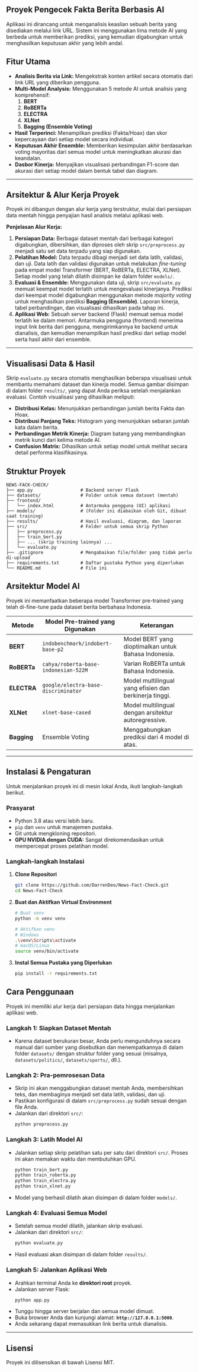 ## Proyek Pengecek Fakta Berita Berbasis AI

Aplikasi ini dirancang untuk menganalisis keaslian sebuah berita yang disediakan melalui link URL. Sistem ini menggunakan lima metode AI yang berbeda untuk memberikan prediksi, yang kemudian digabungkan untuk menghasilkan keputusan akhir yang lebih andal.

## Fitur Utama

-   **Analisis Berita via Link:** Mengekstrak konten artikel secara otomatis dari link URL yang diberikan pengguna.
-   **Multi-Model Analysis:** Menggunakan 5 metode AI untuk analisis yang komprehensif:
    1.  **BERT**
    2.  **RoBERTa**
    3.  **ELECTRA**
    4.  **XLNet**
    5.  **Bagging (Ensemble Voting)**
-   **Hasil Terperinci:** Menampilkan prediksi (Fakta/Hoax) dan skor kepercayaan dari setiap model secara individual.
-   **Keputusan Akhir Ensemble:** Memberikan kesimpulan akhir berdasarkan voting mayoritas dari semua model untuk meningkatkan akurasi dan keandalan.
-   **Dasbor Kinerja:** Menyajikan visualisasi perbandingan F1-score dan akurasi dari setiap model dalam bentuk tabel dan diagram.

---

## Arsitektur & Alur Kerja Proyek

Proyek ini dibangun dengan alur kerja yang terstruktur, mulai dari persiapan data mentah hingga penyajian hasil analisis melalui aplikasi web.

**Penjelasan Alur Kerja:**

1.  **Persiapan Data:** Berbagai dataset mentah dari berbagai kategori digabungkan, dibersihkan, dan diproses oleh skrip `src/preprocess.py` menjadi satu set data terpadu yang siap digunakan.
2.  **Pelatihan Model:** Data terpadu dibagi menjadi set data latih, validasi, dan uji. Data latih dan validasi digunakan untuk melakukan *fine-tuning* pada empat model Transformer (BERT, RoBERTa, ELECTRA, XLNet). Setiap model yang telah dilatih disimpan ke dalam folder `models/`.
3.  **Evaluasi & Ensemble:** Menggunakan data uji, skrip `src/evaluate.py` memuat keempat model terlatih untuk mengevaluasi kinerjanya. Prediksi dari keempat model digabungkan menggunakan metode *majority voting* untuk menghasilkan prediksi **Bagging (Ensemble)**. Laporan kinerja, tabel perbandingan, dan visualisasi dihasilkan pada tahap ini.
4.  **Aplikasi Web:** Sebuah server backend (Flask) memuat semua model terlatih ke dalam memori. Antarmuka pengguna (frontend) menerima input link berita dari pengguna, mengirimkannya ke backend untuk dianalisis, dan kemudian menampilkan hasil prediksi dari setiap model serta hasil akhir dari ensemble.

---

## Visualisasi Data & Hasil

Skrip `evaluate.py` secara otomatis menghasilkan beberapa visualisasi untuk membantu memahami dataset dan kinerja model. Semua gambar disimpan di dalam folder `results/`, yang dapat Anda periksa setelah menjalankan evaluasi. Contoh visualisasi yang dihasilkan meliputi:

* **Distribusi Kelas:** Menunjukkan perbandingan jumlah berita Fakta dan Hoax.
* **Distribusi Panjang Teks:** Histogram yang menunjukkan sebaran jumlah kata dalam berita.
* **Perbandingan Metrik Kinerja:** Diagram batang yang membandingkan metrik kunci dari kelima metode AI.
* **Confusion Matrix:** Dihasilkan untuk setiap model untuk melihat secara detail performa klasifikasinya.

## Struktur Proyek

```
NEWS-FACK-CHECK/
├── app.py                  # Backend server Flask
├── datasets/               # Folder untuk semua dataset (mentah)
├── frontend/
│   └── index.html          # Antarmuka pengguna (UI) aplikasi
├── models/                 # (Folder ini diabaikan oleh Git, dibuat saat training)
├── results/                # Hasil evaluasi, diagram, dan laporan
├── src/                    # Folder untuk semua skrip Python
│   ├── preprocess.py
│   ├── train_bert.py
│   ├── ... (skrip training lainnya) ...
│   └── evaluate.py
├── .gitignore              # Mengabaikan file/folder yang tidak perlu di-upload
├── requirements.txt        # Daftar pustaka Python yang diperlukan
└── README.md               # File ini
```

## Arsitektur Model AI

Proyek ini memanfaatkan beberapa model Transformer pre-trained yang telah di-fine-tune pada dataset berita berbahasa Indonesia.

| Metode              | Model Pre-trained yang Digunakan                   | Keterangan                                      |
| ------------------ | -------------------------------------------------- | ----------------------------------------------- |
| **BERT** | `indobenchmark/indobert-base-p2`                   | Model BERT yang dioptimalkan untuk Bahasa Indonesia.  |
| **RoBERTa** | `cahya/roberta-base-indonesian-522M`             | Varian RoBERTa untuk Bahasa Indonesia.            |
| **ELECTRA** | `google/electra-base-discriminator`                | Model multilingual yang efisien dan berkinerja tinggi. |
| **XLNet** | `xlnet-base-cased`                                 | Model multilingual dengan arsitektur autoregressive. |
| **Bagging** | Ensemble Voting                                    | Menggabungkan prediksi dari 4 model di atas.      |

---

## Instalasi & Pengaturan

Untuk menjalankan proyek ini di mesin lokal Anda, ikuti langkah-langkah berikut.

### Prasyarat

-   Python 3.8 atau versi lebih baru.
-   `pip` dan `venv` untuk manajemen pustaka.
-   Git untuk mengkloning repositori.
-   **GPU NVIDIA dengan CUDA:** Sangat direkomendasikan untuk mempercepat proses pelatihan model.

### Langkah-langkah Instalasi

1.  **Clone Repositori**
    ```bash
    git clone https://github.com/DarrenDeo/News-Fact-Check.git
    cd News-Fact-Check
    ```

2.  **Buat dan Aktifkan Virtual Environment**
    ```bash
    # Buat venv
    python -m venv venv

    # Aktifkan venv
    # Windows
    .\venv\Scripts\activate
    # macOS/Linux
    source venv/bin/activate
    ```

3.  **Instal Semua Pustaka yang Diperlukan**
    ```bash
    pip install -r requirements.txt
    ```

## Cara Penggunaan

Proyek ini memiliki alur kerja dari persiapan data hingga menjalankan aplikasi web.

### Langkah 1: Siapkan Dataset Mentah

-   Karena dataset berukuran besar, Anda perlu mengunduhnya secara manual dari sumber yang disebutkan dan menempatkannya di dalam folder `datasets/` dengan struktur folder yang sesuai (misalnya, `datasets/politics/`, `datasets/sports/`, dll.).

### Langkah 2: Pra-pemrosesan Data

-   Skrip ini akan menggabungkan dataset mentah Anda, membersihkan teks, dan membaginya menjadi set data latih, validasi, dan uji.
-   Pastikan konfigurasi di dalam `src/preprocess.py` sudah sesuai dengan file Anda.
-   Jalankan dari direktori `src/`:
    ```bash
    python preprocess.py
    ```

### Langkah 3: Latih Model AI

-   Jalankan setiap skrip pelatihan satu per satu dari direktori `src/`. Proses ini akan memakan waktu dan membutuhkan GPU.
    ```bash
    python train_bert.py
    python train_roberta.py
    python train_electra.py
    python train_xlnet.py
    ```
-   Model yang berhasil dilatih akan disimpan di dalam folder `models/`.

### Langkah 4: Evaluasi Semua Model

-   Setelah semua model dilatih, jalankan skrip evaluasi.
-   Jalankan dari direktori `src/`:
    ```bash
    python evaluate.py
    ```
-   Hasil evaluasi akan disimpan di dalam folder `results/`.

### Langkah 5: Jalankan Aplikasi Web

-   Arahkan terminal Anda ke **direktori root** proyek.
-   Jalankan server Flask:
    ```bash
    python app.py
    ```
-   Tunggu hingga server berjalan dan semua model dimuat.
-   Buka browser Anda dan kunjungi alamat: **`http://127.0.0.1:5000`**.
-   Anda sekarang dapat memasukkan link berita untuk dianalisis.

---
## Lisensi

Proyek ini dilisensikan di bawah Lisensi MIT.
